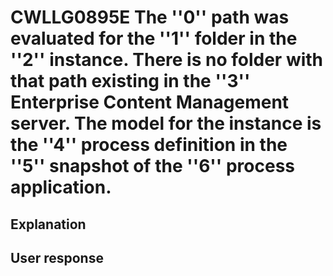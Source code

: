 # CWLLG0895E The ''0'' path was evaluated for the ''1'' folder in the ''2'' instance. There is no folder with that path existing in the ''3'' Enterprise Content Management server. The model for the instance is the ''4'' process definition in the ''5'' snapshot of the ''6'' process application.

## Explanation

## User response